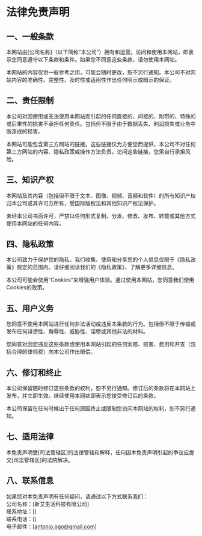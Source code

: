# 法律免责声明
## 一、一般条款
本网站由[公司名称]（以下简称“本公司”）拥有和运营。访问和使用本网站，即表示您同意遵守以下条款和条件。如果您不同意这些条款，请勿使用本网站。  

本网站的内容仅供一般参考之用，可能会随时更改，恕不另行通知。本公司不对网站内容的准确性、完整性、及时性或适用性作出任何明示或暗示的保证。  

## 二、责任限制
本公司对因使用或无法使用本网站而引起的任何直接的、间接的、附带的、特殊的或后果性的损害不承担任何责任。包括但不限于由于数据丢失、利润损失或业务中断造成的损害。  

本网站可能包含第三方网站的链接。这些链接仅为方便您而提供，本公司不对任何第三方网站的内容、隐私政策或操作方法负责。访问这些链接，您需自行承担风险。  

## 三、知识产权
本网站及其内容（包括但不限于文本、图像、视频、音频和软件）的所有知识产权归本公司或其许可方所有，受国际版权法和其他知识产权法保护。  

未经本公司书面许可，严禁以任何形式复制、分发、修改、发布、转载或其他方式使用本网站的任何内容。  

## 四、隐私政策
本公司致力于保护您的隐私。我们收集、使用和分享您的个人信息仅限于《隐私政策》规定的范围内。请仔细阅读我们的《隐私政策》，了解更多详细信息。  

本公司可能会使用“Cookies”来增强用户体验。通过使用本网站，您同意我们使用Cookies的政策。  

## 五、用户义务
您同意不使用本网站进行任何非法活动或违反本条款的行为。包括但不限于传输或发布任何诽谤性、侮辱性、威胁性、淫秽或其他非法的材料。  

您同意对因您违反这些条款或使用本网站引起的任何索赔、损害、费用和开支（包括合理的律师费）向本公司作出赔偿。  

## 六、修订和终止
本公司保留随时修订这些条款的权利，恕不另行通知。修订后的条款将在本网站上发布，并立即生效。继续使用本网站即表示您接受修订后的条款。  

本公司保留在任何时候出于任何原因终止或限制您访问本网站的权利，恕不另行通知。  

## 七、适用法律
本免责声明受[司法管辖区]的法律管辖和解释，任何因本免责声明引起的争议应提交[司法管辖区]的法院解决。  
## 八、联系信息
如果您对本免责声明有任何疑问，请通过以下方式联系我们：  
公司名称：[新艾生活科技有限公司]  
联系地址：[]  
联系电话：[]  
电子邮件：[antonio.ogo@gmail.com]  
